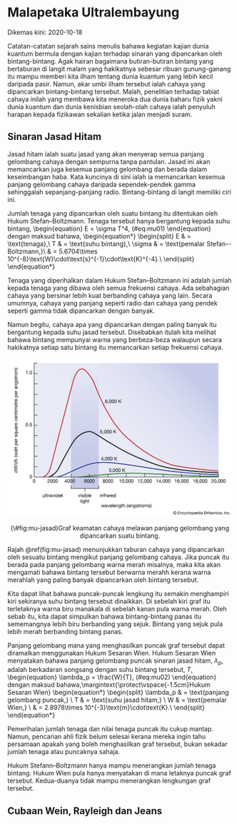 # Malapetaka Ultralembayung

Dikemas kini: 2020-10-18

Catatan-catatan sejarah sains menulis bahawa kegiatan kajian dunia kuantum bermula dengan kajian terhadap sinaran yang dipancarkan oleh bintang-bintang. Agak hairan bagaimana butiran-butiran bintang yang bertaburan di langit malam yang hakikatnya sebesar ribuan gunung-ganang itu mampu memberi kita ilham tentang dunia kuantum yang lebih kecil daripada pasir. Namun, akar umbi ilham tersebut ialah cahaya yang dipancarkan bintang-bintang tersebut. Malah, penelitian terhadap tabiat cahaya inilah yang membawa kita meneroka dua dunia baharu fizik yakni dunia kuantum dan dunia kenisbian seolah-olah cahaya ialah penyuluh harapan kepada fizikawan sekalian ketika jalan menjadi suram.

## Sinaran Jasad Hitam

Jasad hitam ialah suatu jasad yang akan menyerap semua panjang gelombang cahaya dengan sempurna tanpa pantulan. Jasad ini akan memancarkan juga kesemua panjang gelombang dan berada dalam keseimbangan haba. Kata kuncinya di sini ialah ia memancarkan kesemua panjang gelombang cahaya daripada sependek-pendek gamma sehinggalah sepanjang-panjang radio. Bintang-bintang di langit memiliki ciri ini.

Jumlah tenaga yang dipancarkan oleh suatu bintang itu ditentukan oleh Hukum Stefan&ndash;Boltzmann. Tenaga tersebut hanya bergantung kepada suhu bintang,
\begin{equation}
  E = \sigma T^4,
  (\#eq:mu01)
\end{equation}
dengan maksud bahawa,
\begin{equation*}
\begin{split}
	E & = \text{tenaga},\\
	T & = \text{suhu bintang},\\
	\sigma & = \text{pemalar Stefan--Boltzmann,}\\
	& = 5.6704\times 10^{-8}\text{W}\cdot\text{s}^{-1}\cdot\text{K}^{-4}.\\
\end{split}
\end{equation*}

Tenaga yang diperihalkan dalam Hukum Stefan&ndash;Boltzmann ini adalah jumlah kepada tenaga yang dibawa oleh semua frekuensi cahaya. Ada sebahagian cahaya yang  bersinar lebih kuat berbanding cahaya yang lain. Secara umumnya, cahaya yang panjang seperti radio dan cahaya yang pendek seperti gamma tidak dipancarkan dengan banyak. 

Namun begitu, cahaya apa yang dipancarkan dengan paling banyak itu bergantung kepada suhu jasad tersebut. Disebabkan itulah kita melihat bahawa bintang mempunyai warna yang berbeza-beza walaupun secara hakikatnya setiap satu bintang itu memancarkan setiap frekuensi cahaya.

<div class="figure" style="text-align: center">
<img src=".\gambar\jasadhitam.jpg" alt="Graf keamatan cahaya melawan panjang gelombang yang dipancarkan suatu bintang." width="600px" />
<p class="caption">(\#fig:mu-jasad)Graf keamatan cahaya melawan panjang gelombang yang dipancarkan suatu bintang.</p>
</div>

Rajah \@ref(fig:mu-jasad) menunjukkan taburan cahaya yang dipancarkan oleh sesuatu bintang mengikut panjang gelombang cahaya. Jika puncak itu berada pada panjang gelombang warna merah misalnya, maka kita akan mengamati bahawa bintang tersebut berwarna merahh kerana warna merahlah yang paling banyak dipancarkan oleh bintang tersebut. 

Kita dapat lihat bahawa puncak-puncak lengkung itu semakin menghampiri kiri sekiranya suhu bintang tersebut dinaikkan. Di sebelah kiri graf itu terletaknya warna biru manakala di sebelah kanan pula warna merah. Oleh sebab itu, kita dapat simpulkan bahawa bintang-bintang panas itu sememangnya lebih biru berbanding yang sejuk. Bintang yang sejuk pula lebih merah berbanding bintang panas.

Panjang gelombang mana yang menghasilkan puncak graf tersebut dapat diramalkan menggunakan Hukum Sesaran Wien. Hukum Sesaran Wien menyatakan bahawa panjang gelombang puncak sinaran jasad hitam, $\lambda_p$, adalah berkadaran songsang dengan suhu bintang tersebut, $T$,
\begin{equation}
	\lambda_p = \frac{W}{T}, (\#eq:mu02)
\end{equation}
dengan maksud bahawa,\margintext{\protect\vspace{-1.5cm}Hukum Sesaran Wien}
\begin{equation*}
\begin{split}
	\lambda_p & = \text{panjang gelombang puncak,} \\
	T & = \text{suhu jasad hitam,} \\
	W & = \text{pemalar Wien,} \\
	& = 2.8978\times 10^{-3}\text{m}\cdot\text{K}.\\
\end{split}
\end{equation*}

Pemerihalan jumlah tenaga dan nilai tenaga puncak itu cukup mantap. Namun, pencarian ahli fizik belum selesai kerana mereka ingin tahu persamaan apakah yang boleh menghasilkan graf tersebut, bukan sekadar jumlah tenaga atau puncaknya sahaja.

Hukum Stefann&ndash;Boltzmann hanya mampu menerangkan jumlah tenaga bintang. Hukum Wien pula hanya menyatakan di mana letaknya puncak graf tersebut. Kedua-duanya tidak mampu menerangkan lengkungan graf tersebut.

## Cubaan Wein, Rayleigh dan Jeans

